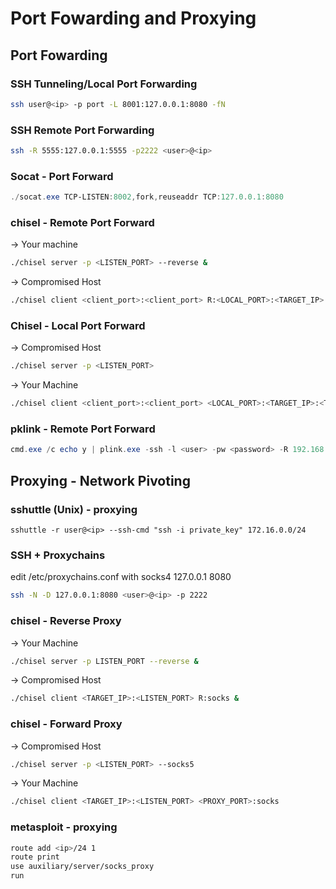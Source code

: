 # Port Fowarding and Proxying
## Port Fowarding
### SSH Tunneling/Local Port Forwarding  
```bash
ssh user@<ip> -p port -L 8001:127.0.0.1:8080 -fN
```

### SSH Remote Port Forwarding
```bash
ssh -R 5555:127.0.0.1:5555 -p2222 <user>@<ip>
```

### Socat - Port Forward
```powershell
./socat.exe TCP-LISTEN:8002,fork,reuseaddr TCP:127.0.0.1:8080
```

### chisel  - Remote Port Forward 
-> Your machine  
```bash
./chisel server -p <LISTEN_PORT> --reverse &
```

-> Compromised Host
```bash
./chisel client <client_port>:<client_port> R:<LOCAL_PORT>:<TARGET_IP>:<TARGET_PORT> &
```

### Chisel - Local Port Forward
-> Compromised Host  
```bash
./chisel server -p <LISTEN_PORT>
```

-> Your Machine  
```bash
./chisel client <client_port>:<client_port> <LOCAL_PORT>:<TARGET_IP>:<TARGET_PORT>
```

### pklink - Remote Port Forward
```powershell
cmd.exe /c echo y | plink.exe -ssh -l <user> -pw <password> -R 192.168.0.20:1234:127.0.0.1:3306 192.168.0.20
```

## Proxying - Network Pivoting
### sshuttle (Unix) - proxying  
```
sshuttle -r user@<ip> --ssh-cmd "ssh -i private_key" 172.16.0.0/24
```

### SSH + Proxychains
edit /etc/proxychains.conf with socks4 127.0.0.1 8080
```bash
ssh -N -D 127.0.0.1:8080 <user>@<ip> -p 2222
```
  
### chisel  - Reverse Proxy
-> Your Machine  
```bash
./chisel server -p LISTEN_PORT --reverse &
```
-> Compromised Host  
```bash
./chisel client <TARGET_IP>:<LISTEN_PORT> R:socks &
```

### chisel - Forward Proxy  
-> Compromised Host  
```bash
./chisel server -p <LISTEN_PORT> --socks5
```
-> Your Machine  
```bash
./chisel client <TARGET_IP>:<LISTEN_PORT> <PROXY_PORT>:socks
```

### metasploit - proxying 
```bash
route add <ip>/24 1
route print
use auxiliary/server/socks_proxy
run
```
